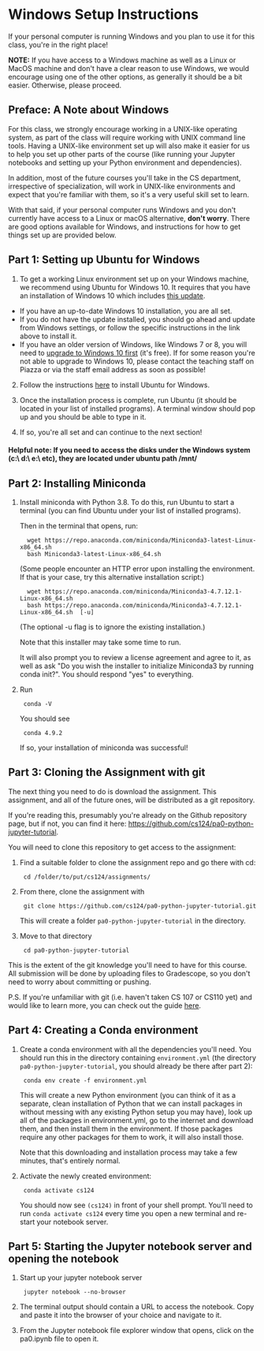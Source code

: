 # Windows Setup Instructions

If your personal computer is running Windows and you plan to use it
for this class, you're in the right place!

__NOTE:__ If you have access to a Windows machine as well as a Linux or MacOS
machine and don't have a clear reason to use Windows, we would encourage using
one of the other options, as generally it should be a bit easier. Otherwise,
please proceed.

## Preface: A Note about Windows

For this class, we strongly encourage working
in a UNIX-like operating system, as part of the class
will require working with UNIX command line tools. 
Having a UNIX-like environment set up will also make it easier for us to 
help you set up other parts of the course (like running your Jupyter notebooks 
and setting up your Python environment and dependencies).

In addition, most of the future courses you'll take in the CS department, 
irrespective of specialization, will work in UNIX-like environments and expect 
that you're familiar with them, so it's a very useful skill set to learn.

With that said, if your personal computer runs Windows and you don't currently
have access to a Linux or macOS alternative, __don't worry__. There are good
options available for Windows, and instructions for how to get things set
up are provided below.

## Part 1: Setting up Ubuntu for Windows

1. To get a working Linux environment set up on your Windows machine, we
recommend using Ubuntu for Windows 10. It requires that you have an installation
of Windows 10 which includes [this update](https://support.microsoft.com/en-gb/help/4028685/windows-10-get-the-fall-creators-update). 


* If you have an up-to-date Windows 10 installation, you are all set. 
* If you do not have the update installed, you should go ahead and update from
Windows settings, or follow the specific instructions in the link above to 
install it.
* If you have an older version of Windows, like Windows 7 or 8, you 
will need to [upgrade to Windows 10 first](https://www.microsoft.com/en-us/software-download/windows10ISO) (it's free).
If for some reason you're not able to upgrade to Windows 10, please contact the
teaching staff on Piazza or via the staff email address as soon as possible!
   
2. Follow the instructions [here](https://ubuntu.com/tutorials/ubuntu-on-windows#1-overview)
to install Ubuntu for Windows.
   

3. Once the installation process is complete, run Ubuntu (it should 
   be located in your list of installed programs). A terminal window should 
   pop up and you should be able to type in it.


4. If so, you're all set and can continue to the next section!

#### Helpful note: If you need to access the disks under the Windows system (c:\ d:\ e:\ etc), they are located under ubuntu path /mnt/

## Part 2: Installing Miniconda

1. Install miniconda with Python 3.8. To do this, run Ubuntu to start a terminal
   (you can find Ubuntu under your list of installed programs).
   
    Then in the terminal that opens, run:
   
         wget https://repo.anaconda.com/miniconda/Miniconda3-latest-Linux-x86_64.sh
         bash Miniconda3-latest-Linux-x86_64.sh
    
   (Some people encounter an HTTP error upon installing the environment. If that is your case, try this alternative installation script:)   
   
         wget https://repo.anaconda.com/miniconda/Miniconda3-4.7.12.1-Linux-x86_64.sh 
         bash https://repo.anaconda.com/miniconda/Miniconda3-4.7.12.1-Linux-x86_64.sh  [-u]
    
   (The optional -u flag is to ignore the existing installation.)
   
   Note that this installer may take some time to run.
   
   It will also prompt you to review a license agreement and agree to it, as well as
   ask "Do you wish the installer to initialize Miniconda3 by running conda init?". You should
   respond "yes" to everything.
   

2. Run 
   
        conda -V

    You should see 
   
        conda 4.9.2

    If so, your installation of miniconda was successful!

## Part 3: Cloning the Assignment with git

The next thing you need to do is download the assignment. This assignment,
and all of the future ones, will be distributed as a git repository. 

If you're reading this, presumably you're already on the Github repository
page, but if not, you can find it here: https://github.com/cs124/pa0-python-jupyter-tutorial.

You will need to clone this repository to get access to the assignment:


1. Find a suitable folder to clone the assignment repo and go there with cd:

        cd /folder/to/put/cs124/assignments/


2. From there, clone the assignment with 
   
        git clone https://github.com/cs124/pa0-python-jupyter-tutorial.git

      This will create a folder `pa0-python-jupyter-tutorial` in the directory.


3. Move to that directory

        cd pa0-python-jupyter-tutorial

This is the extent of the git knowledge you'll need to have for this course.
All submission will be done by uploading files to Gradescope, so you don't
need to worry about committing or pushing.

P.S. If you're unfamiliar with git (i.e. haven't taken CS 107 or CS110 yet) 
and would like to learn more, you can check out the guide
[here](https://guides.github.com/introduction/git-handbook/).


## Part 4: Creating a Conda environment
   
1. Create a conda environment with all the dependencies you'll need. You should
   run this in the directory containing `environment.yml` (the directory 
   `pa0-python-jupyter-tutorial`, you should already be there after part 2): 
   
        conda env create -f environment.yml

   This will create a new Python environment (you can think of it as a
   separate, clean installation of Python that we can install packages in 
   without messing with any existing Python setup you may have),
   look up all of the packages in environment.yml, go to the internet
   and download them, and then install them in the environment. If those 
   packages require any other packages for them to work, it will also install 
   those.
   
    Note that this downloading and installation process may take a few minutes,
    that's entirely normal.
   

2. Activate the newly created environment:
        
        conda activate cs124
   
    You should now see `(cs124)` in front of your shell prompt. 
   You'll need to run `conda activate cs124` every time you open a new terminal 
   and re-start your notebook server.

## Part 5: Starting the Jupyter notebook server and opening the notebook

1. Start up your jupyter notebook server

        jupyter notebook --no-browser


2. The terminal output should contain a URL to access the notebook. Copy and 
paste it into the browser of your choice and navigate to it.

3. From the Jupyter notebook file explorer window that opens, click on the
pa0.ipynb file to open it.

   

